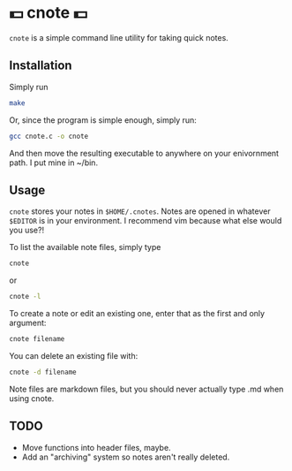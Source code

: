 # :dollar: cnote :dollar:
`cnote` is a simple command line utility for taking quick notes.

## Installation
Simply run

```bash
make
```

Or, since the program is simple enough, simply run:

```bash
gcc cnote.c -o cnote
```

And then move the resulting executable to anywhere on your enivornment path. I put mine in ~/bin.

## Usage
`cnote` stores your notes in `$HOME/.cnotes`. Notes are opened in whatever `$EDITOR` is in your environment. I recommend vim because what else would you use?!

To list the available note files, simply type

```bash
cnote
```

or

```bash
cnote -l
```

To create a note or edit an existing one, enter that as the first and only argument:

```bash
cnote filename
```

You can delete an existing file with:

```bash
cnote -d filename
```

Note files are markdown files, but you should never actually type .md when using cnote.

## TODO
* Move functions into header files, maybe.
* Add an "archiving" system so notes aren't really deleted.
